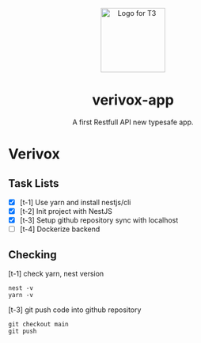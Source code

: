 <p align="center">
  <img src="https://www.designtagebuch.de/wp-content/uploads/mediathek//2017/05/verivox_logo-1100x649.png" width="130" alt="Logo for T3" />
</p>

<h1 align="center">
  verivox-app
</h1>

<p align="center">
  A first Restfull API new typesafe app.
</p>

# Verivox

## Task Lists

- [x] [t-1] Use yarn and install nestjs/cli
- [x] [t-2] Init project with NestJS
- [x] [t-3] Setup github repository sync with localhost
- [ ] [t-4] Dockerize backend

## Checking

[t-1] check yarn, nest version

```
nest -v
yarn -v
```

[t-3] git push code into github repository

```
git checkout main
git push
```
